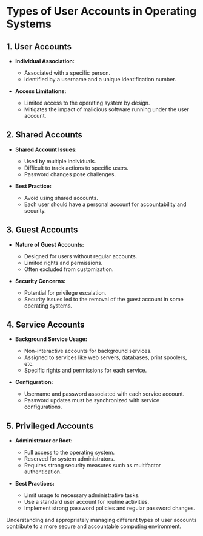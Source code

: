 # Types of User Accounts in Operating Systems

## 1. User Accounts

- **Individual Association:**
    - Associated with a specific person.
    - Identified by a username and a unique identification number.

- **Access Limitations:**
    - Limited access to the operating system by design.
    - Mitigates the impact of malicious software running under the user account.

## 2. Shared Accounts

- **Shared Account Issues:**
    - Used by multiple individuals.
    - Difficult to track actions to specific users.
    - Password changes pose challenges.

- **Best Practice:**
    - Avoid using shared accounts.
    - Each user should have a personal account for accountability and security.

## 3. Guest Accounts

- **Nature of Guest Accounts:**
    - Designed for users without regular accounts.
    - Limited rights and permissions.
    - Often excluded from customization.

- **Security Concerns:**
    - Potential for privilege escalation.
    - Security issues led to the removal of the guest account in some operating systems.

## 4. Service Accounts

- **Background Service Usage:**
    - Non-interactive accounts for background services.
    - Assigned to services like web servers, databases, print spoolers, etc.
    - Specific rights and permissions for each service.

- **Configuration:**
    - Username and password associated with each service account.
    - Password updates must be synchronized with service configurations.

## 5. Privileged Accounts

- **Administrator or Root:**
    - Full access to the operating system.
    - Reserved for system administrators.
    - Requires strong security measures such as multifactor authentication.

- **Best Practices:**
    - Limit usage to necessary administrative tasks.
    - Use a standard user account for routine activities.
    - Implement strong password policies and regular password changes.

Understanding and appropriately managing different types of user accounts contribute to a more secure and accountable computing environment.
